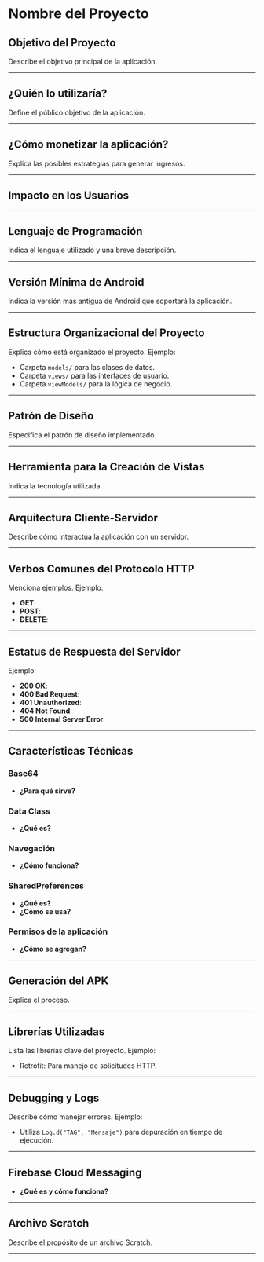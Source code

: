 # Nombre del Proyecto

## **Objetivo del Proyecto**
Describe el objetivo principal de la aplicación. 


---

## **¿Quién lo utilizaría?**
Define el público objetivo de la aplicación. 

---

## **¿Cómo monetizar la aplicación?**
Explica las posibles estrategias para generar ingresos. 


---

## **Impacto en los Usuarios**


---

## **Lenguaje de Programación**
Indica el lenguaje utilizado y una breve descripción. 

---

## **Versión Mínima de Android**
Indica la versión más antigua de Android que soportará la aplicación. 


---

## **Estructura Organizacional del Proyecto**
Explica cómo está organizado el proyecto. Ejemplo:  
- Carpeta `models/` para las clases de datos.  
- Carpeta `views/` para las interfaces de usuario.  
- Carpeta `viewModels/` para la lógica de negocio.

---

## **Patrón de Diseño**
Especifica el patrón de diseño implementado. 

---

## **Herramienta para la Creación de Vistas**
Indica la tecnología utilizada.   

---

## **Arquitectura Cliente-Servidor**
Describe cómo interactúa la aplicación con un servidor. 

---

## **Verbos Comunes del Protocolo HTTP**
Menciona ejemplos. Ejemplo:  
- **GET**: 
- **POST**: 
- **DELETE**:

---

## **Estatus de Respuesta del Servidor**
Ejemplo:  
- **200 OK**:   
- **400 Bad Request**: 
- **401 Unauthorized**: 
- **404 Not Found**:
- **500 Internal Server Error**: 
---

## **Características Técnicas**

### Base64
- **¿Para qué sirve?**  
    

### Data Class  
- **¿Qué es?**  
  

### Navegación
- **¿Cómo funciona?**  
  
### SharedPreferences
- **¿Qué es?**  
- **¿Cómo se usa?**  


### Permisos de la aplicación 
- **¿Cómo se agregan?**  

---

## **Generación del APK**
Explica el proceso. 

---

## **Librerías Utilizadas**
Lista las librerías clave del proyecto. Ejemplo:  
- Retrofit: Para manejo de solicitudes HTTP.  
  

---

## **Debugging y Logs**
Describe cómo manejar errores. Ejemplo:  
- Utiliza `Log.d("TAG", "Mensaje")` para depuración en tiempo de ejecución.  


---

## **Firebase Cloud Messaging**
- **¿Qué es y cómo funciona?**  


---

## **Archivo Scratch**
Describe el propósito de un archivo Scratch.   

---
